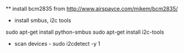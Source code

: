 ** install bcm2835 from http://www.airspayce.com/mikem/bcm2835/

* install smbus, i2c tools

sudo apt-get install python-smbus 
sudo apt-get install i2c-tools 

* scan devices - sudo i2cdetect -y 1
